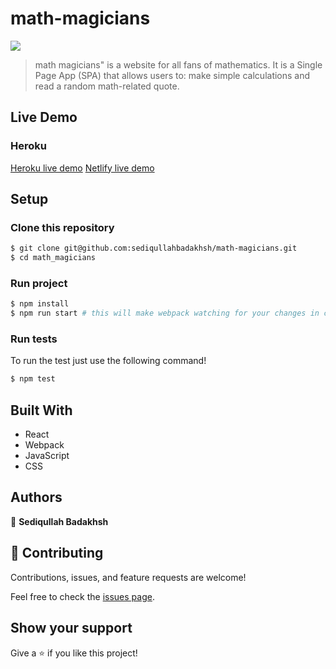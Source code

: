 # math-magicians

![](https://img.shields.io/badge/Microverse-blueviolet)

> math magicians" is a website for all fans of mathematics. It is a Single Page App (SPA) that allows users to: make simple calculations and read a random math-related quote.

## Live Demo

### Heroku

[Heroku live demo](https://mathmagicians3.herokuapp.com/calculator)
[Netlify live demo](https://mathmagicians1.netlify.app)

## Setup

### Clone this repository

```bash
$ git clone git@github.com:sediqullahbadakhsh/math-magicians.git
$ cd math_magicians
```

### Run project

```bash
$ npm install
$ npm run start # this will make webpack watching for your changes in code
```

### Run tests

To run the test just use the following command!

```bash
$ npm test
```

## Built With

- React
- Webpack
- JavaScript
- CSS

## Authors

👤 **Sediqullah Badakhsh**

## 🤝 Contributing

Contributions, issues, and feature requests are welcome!

Feel free to check the [issues page](https://github.com/sediqullahbadakhsh/math-magicians.git/issues).

## Show your support

Give a ⭐️ if you like this project!
